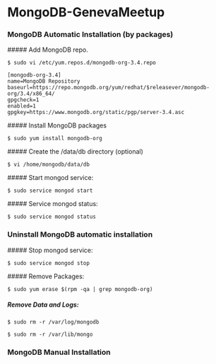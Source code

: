 # MongoDB-GenevaMeetup

### MongoDB Automatic Installation (by packages)

##### Add MongoDB repo.
```
$ sudo vi /etc/yum.repos.d/mongodb-org-3.4.repo

[mongodb-org-3.4]
name=MongoDB Repository
baseurl=https://repo.mongodb.org/yum/redhat/$releasever/mongodb-org/3.4/x86_64/
gpgcheck=1
enabled=1
gpgkey=https://www.mongodb.org/static/pgp/server-3.4.asc 

```

##### Install MongoDB packages

`$ sudo yum install mongodb-org `


##### Create the /data/db directory (optional)

`$ vi /home/mongodb/data/db`


##### Start mongod service:

`$ sudo service mongod start`


##### Service mongod status:

`$ sudo service mongod status`




### Uninstall MongoDB automatic installation

##### Stop mongod service:

`$ sudo service mongod stop`


##### Remove Packages:

`$ sudo yum erase $(rpm -qa | grep mongodb-org)`


##### Remove Data and Logs:

`$ sudo rm -r /var/log/mongodb`

`$ sudo rm -r /var/lib/mongo`




### MongoDB Manual Installation 


